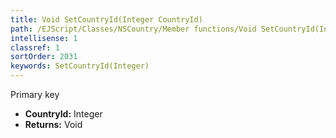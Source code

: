 ```yaml
---
title: Void SetCountryId(Integer CountryId)
path: /EJScript/Classes/NSCountry/Member functions/Void SetCountryId(Integer p_0)
intellisense: 1
classref: 1
sortOrder: 2031
keywords: SetCountryId(Integer)
---
```



Primary key



* **CountryId:** Integer
* **Returns:** Void


